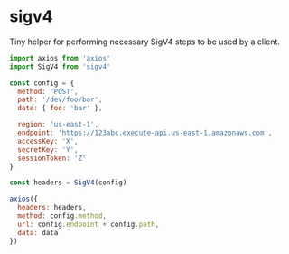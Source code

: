 # sigv4
Tiny helper for performing necessary SigV4 steps to be used by a client.

```javascript
import axios from 'axios'
import SigV4 from 'sigv4'

const config = {
  method: 'POST',
  path: '/dev/foo/bar',
  data: { foo: 'bar' },

  region: 'us-east-1',
  endpoint: 'https://123abc.execute-api.us-east-1.amazonaws.com',
  accessKey: 'X',
  secretKey: 'Y',
  sessionToken: 'Z'
}

const headers = SigV4(config)

axios({
  headers: headers,
  method: config.method,
  url: config.endpoint + config.path,
  data: data
})

```
